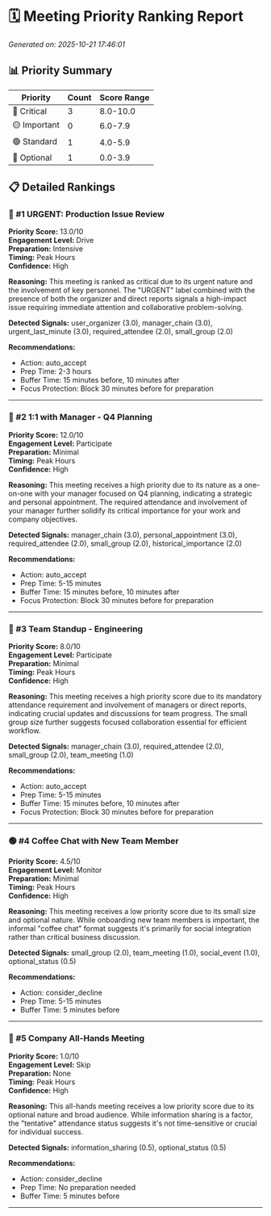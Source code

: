 # 🗓️ Meeting Priority Ranking Report
*Generated on: 2025-10-21 17:46:01*

## 📊 Priority Summary

| Priority | Count | Score Range |
|----------|-------|-------------|
| 🔴 Critical | 3 | 8.0-10.0 |
| 🟡 Important | 0 | 6.0-7.9 |
| 🟢 Standard | 1 | 4.0-5.9 |
| 🔵 Optional | 1 | 0.0-3.9 |

## 📋 Detailed Rankings

### 🔴 #1 URGENT: Production Issue Review

**Priority Score:** 13.0/10  
**Engagement Level:** Drive  
**Preparation:** Intensive  
**Timing:** Peak Hours  
**Confidence:** High  

**Reasoning:** This meeting is ranked as critical due to its urgent nature and the involvement of key personnel.  The "URGENT" label combined with the presence of both the organizer and direct reports signals a high-impact issue requiring immediate attention and collaborative problem-solving.

**Detected Signals:** user_organizer (3.0), manager_chain (3.0), urgent_last_minute (3.0), required_attendee (2.0), small_group (2.0)

**Recommendations:**
- Action: auto_accept
- Prep Time: 2-3 hours
- Buffer Time: 15 minutes before, 10 minutes after
- Focus Protection: Block 30 minutes before for preparation

---

### 🔴 #2 1:1 with Manager - Q4 Planning

**Priority Score:** 12.0/10  
**Engagement Level:** Participate  
**Preparation:** Minimal  
**Timing:** Peak Hours  
**Confidence:** High  

**Reasoning:** This meeting receives a high priority due to its nature as a one-on-one with your manager focused on Q4 planning, indicating a strategic and personal appointment.  The required attendance and involvement of your manager further solidify its critical importance for your work and company objectives.

**Detected Signals:** manager_chain (3.0), personal_appointment (3.0), required_attendee (2.0), small_group (2.0), historical_importance (2.0)

**Recommendations:**
- Action: auto_accept
- Prep Time: 5-15 minutes
- Buffer Time: 15 minutes before, 10 minutes after
- Focus Protection: Block 30 minutes before for preparation

---

### 🔴 #3 Team Standup - Engineering

**Priority Score:** 8.0/10  
**Engagement Level:** Participate  
**Preparation:** Minimal  
**Timing:** Peak Hours  
**Confidence:** High  

**Reasoning:** This meeting receives a high priority score due to its mandatory attendance requirement and involvement of managers or direct reports, indicating crucial updates and discussions for team progress.  The small group size further suggests focused collaboration essential for efficient workflow.

**Detected Signals:** manager_chain (3.0), required_attendee (2.0), small_group (2.0), team_meeting (1.0)

**Recommendations:**
- Action: auto_accept
- Prep Time: 5-15 minutes
- Buffer Time: 15 minutes before, 10 minutes after
- Focus Protection: Block 30 minutes before for preparation

---

### 🟢 #4 Coffee Chat with New Team Member

**Priority Score:** 4.5/10  
**Engagement Level:** Monitor  
**Preparation:** Minimal  
**Timing:** Peak Hours  
**Confidence:** High  

**Reasoning:** This meeting receives a low priority score due to its small size and optional nature. While onboarding new team members is important, the informal "coffee chat" format suggests it's primarily for social integration rather than critical business discussion.

**Detected Signals:** small_group (2.0), team_meeting (1.0), social_event (1.0), optional_status (0.5)

**Recommendations:**
- Action: consider_decline
- Prep Time: 5-15 minutes
- Buffer Time: 5 minutes before

---

### 🔵 #5 Company All-Hands Meeting

**Priority Score:** 1.0/10  
**Engagement Level:** Skip  
**Preparation:** None  
**Timing:** Peak Hours  
**Confidence:** High  

**Reasoning:** This all-hands meeting receives a low priority score due to its optional nature and broad audience. While information sharing is a factor, the "tentative" attendance status suggests it's not time-sensitive or crucial for individual success.

**Detected Signals:** information_sharing (0.5), optional_status (0.5)

**Recommendations:**
- Action: consider_decline
- Prep Time: No preparation needed
- Buffer Time: 5 minutes before

---
